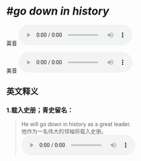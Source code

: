 # ***\#go down in history*** 
英音
<audio src="./media/go down in history1_AAC.aac" controls="controls"></audio>

美音
<audio src="./media/go down in history2_AAC.aac" controls="controls"></audio>



  

英文释义
---
### 1.**载入史册；青史留名：**  

 > He will go down in history as a great leader.  
 > 他作为一名伟大的领袖将载入史册。    
<audio src="./media/history-517_AAC.aac" controls="controls"></audio>


